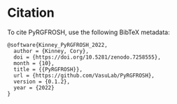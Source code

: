 # Citation

To cite PyRGFROSH, use the following BibTeX metadata:

```
@software{Kinney_PyRGFROSH_2022,
  author = {Kinney, Cory},
  doi = {https://doi.org/10.5281/zenodo.7258555},
  month = {10},
  title = {{PyRGFROSH}},
  url = {https://github.com/VasuLab/PyRGFROSH},
  version = {0.1.2},
  year = {2022}
}
```
